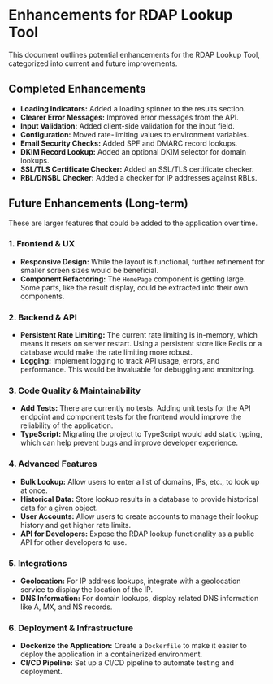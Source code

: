 # Enhancements for RDAP Lookup Tool

This document outlines potential enhancements for the RDAP Lookup Tool, categorized into current and future improvements.

## Completed Enhancements

*   **Loading Indicators:** Added a loading spinner to the results section.
*   **Clearer Error Messages:** Improved error messages from the API.
*   **Input Validation:** Added client-side validation for the input field.
*   **Configuration:** Moved rate-limiting values to environment variables.
*   **Email Security Checks:** Added SPF and DMARC record lookups.
*   **DKIM Record Lookup:** Added an optional DKIM selector for domain lookups.
*   **SSL/TLS Certificate Checker:** Added an SSL/TLS certificate checker.
*   **RBL/DNSBL Checker:** Added a checker for IP addresses against RBLs.

## Future Enhancements (Long-term)

These are larger features that could be added to the application over time.

### 1. Frontend & UX

*   **Responsive Design:** While the layout is functional, further refinement for smaller screen sizes would be beneficial.
*   **Component Refactoring:** The `HomePage` component is getting large. Some parts, like the result display, could be extracted into their own components.

### 2. Backend & API

*   **Persistent Rate Limiting:** The current rate limiting is in-memory, which means it resets on server restart. Using a persistent store like Redis or a database would make the rate limiting more robust.
*   **Logging:** Implement logging to track API usage, errors, and performance. This would be invaluable for debugging and monitoring.

### 3. Code Quality & Maintainability

*   **Add Tests:** There are currently no tests. Adding unit tests for the API endpoint and component tests for the frontend would improve the reliability of the application.
*   **TypeScript:** Migrating the project to TypeScript would add static typing, which can help prevent bugs and improve developer experience.

### 4. Advanced Features

*   **Bulk Lookup:** Allow users to enter a list of domains, IPs, etc., to look up at once.
*   **Historical Data:** Store lookup results in a database to provide historical data for a given object.
*   **User Accounts:** Allow users to create accounts to manage their lookup history and get higher rate limits.
*   **API for Developers:** Expose the RDAP lookup functionality as a public API for other developers to use.

### 5. Integrations

*   **Geolocation:** For IP address lookups, integrate with a geolocation service to display the location of the IP.
*   **DNS Information:** For domain lookups, display related DNS information like A, MX, and NS records.

### 6. Deployment & Infrastructure

*   **Dockerize the Application:** Create a `Dockerfile` to make it easier to deploy the application in a containerized environment.
*   **CI/CD Pipeline:** Set up a CI/CD pipeline to automate testing and deployment.
